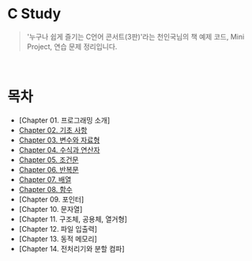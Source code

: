 # C Study

> '누구나 쉽게 즐기는 C언어 콘서트(3판)'라는 천인국님의 책 예제 코드, Mini Project, 연습 문제 정리입니다.

<br>

# 목차

- [Chapter 01. 프로그래밍 소개]
- [Chapter 02. 기초 사항](https://github.com/siotsiot/C-Language/tree/main/Chapter%202%20%EA%B8%B0%EC%B4%88%20%EC%82%AC%ED%95%AD)
- [Chapter 03. 변수와 자료형](https://github.com/siotsiot/C-Language/tree/main/Chapter%203%20%EB%B3%80%EC%88%98%EC%99%80%20%EC%9E%90%EB%A3%8C%ED%98%95)
- [Chapter 04. 수식과 연산자](https://github.com/siotsiot/C-Language/tree/main/Chapter%204%20%EC%88%98%EC%8B%9D%EA%B3%BC%20%EC%97%B0%EC%82%B0%EC%9E%90)
- [Chapter 05. 조건문](https://github.com/siotsiot/C-Language/tree/main/Chapter%205%20%EC%A1%B0%EA%B1%B4%EB%AC%B8)
- [Chapter 06. 반복문](https://github.com/siotsiot/C-Language/tree/main/Chapter%206%20%EB%B0%98%EB%B3%B5%EB%AC%B8)
- [Chapter 07. 배열](https://github.com/siotsiot/C-Language/tree/main/Chapter%207%20%EB%B0%B0%EC%97%B4)
- [Chapter 08. 함수](https://github.com/siotsiot/C-Language/tree/main/Chapter%208%20%ED%95%A8%EC%88%98)
- [Chapter 09. 포인터]
- [Chapter 10. 문자열]
- [Chapter 11. 구조체, 공용체, 열거형]
- [Chapter 12. 파일 입출력]
- [Chapter 13. 동적 메모리]
- [Chapter 14. 전처리기와 분할 컴파]
